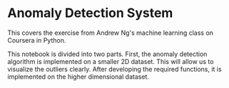 # Anomaly Detection System

This covers the exercise from Andrew Ng's machine learning class on Coursera in Python.

This notebook is divided into two parts. First, the anomaly detection algorithm is implemented on a smaller 2D dataset. This will allow us to visualize the outliers clearly. After developing the required functions, it is implemented on the higher dimensional dataset.
